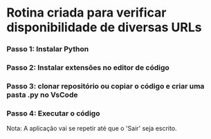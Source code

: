 # Rotina criada para verificar disponibilidade de diversas URLs
### Passo 1: Instalar Python
### Passo 2: Instalar extensões no editor de código
### Passo 3: clonar repositório ou copiar o código e criar uma pasta .py no VsCode
### Passo 4: Executar o código

Nota: A aplicação vai se repetir até que o 'Sair' seja escrito.
